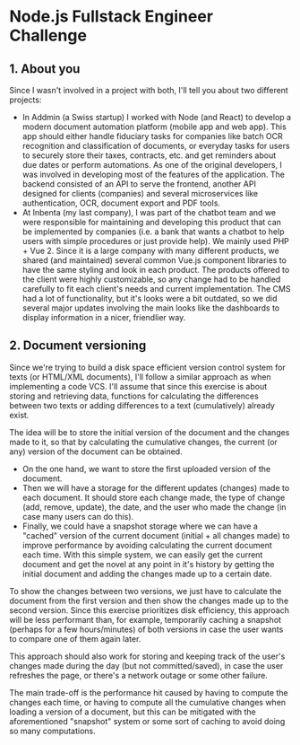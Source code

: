 # Node.js Fullstack Engineer Challenge

## 1. About you

Since I wasn't involved in a project with both, I'll tell you about two different projects:

- In Addmin (a Swiss startup) I worked with Node (and React) to develop a modern document automation platform (mobile app and web app). This app should either handle fiduciary tasks for companies like batch OCR recognition and classification of documents, or everyday tasks for users to securely store their taxes, contracts, etc. and get reminders about due dates or perform automations.
  As one of the original developers, I was involved in developing most of the features of the application. The backend consisted of an API to serve the frontend, another API designed for clients (companies) and several microservices like authentication, OCR, document export and PDF tools.
- At Inbenta (my last company), I was part of the chatbot team and we were responsible for maintaining and developing this product that can be implemented by companies (i.e. a bank that wants a chatbot to help users with simple procedures or just provide help).
  We mainly used PHP + Vue 2. Since it is a large company with many different products, we shared (and maintained) several common Vue.js component libraries to have the same styling and look in each product. The products offered to the client were highly customizable, so any change had to be handled carefully to fit each client's needs and current implementation. The CMS had a lot of functionality, but it's looks were a bit outdated, so we did several major updates involving the main looks like the dashboards to display information in a nicer, friendlier way.

## 2. Document versioning

Since we're trying to build a disk space efficient version control system for texts (or HTML/XML documents), I'll follow a similar approach as when implementing a code VCS. I'll assume that since this exercise is about storing and retrieving data, functions for calculating the differences between two texts or adding differences to a text (cumulatively) already exist.

The idea will be to store the initial version of the document and the changes made to it, so that by calculating the cumulative changes, the current (or any) version of the document can be obtained.

- On the one hand, we want to store the first uploaded version of the document.
- Then we will have a storage for the different updates (changes) made to each document. It should store each change made, the type of change (add, remove, update), the date, and the user who made the change (in case many users can do this).
- Finally, we could have a snapshot storage where we can have a "cached" version of the current document (initial + all changes made) to improve performance by avoiding calculating the current document each time.
  With this simple system, we can easily get the current document and get the novel at any point in it's history by getting the initial document and adding the changes made up to a certain date.

To show the changes between two versions, we just have to calculate the document from the first version and then show the changes made up to the second version. Since this exercise prioritizes disk efficiency, this approach will be less performant than, for example, temporarily caching a snapshot (perhaps for a few hours/minutes) of both versions in case the user wants to compare one of them again later.

This approach should also work for storing and keeping track of the user's changes made during the day (but not committed/saved), in case the user refreshes the page, or there's a network outage or some other failure.

The main trade-off is the performance hit caused by having to compute the changes each time, or having to compute all the cumulative changes when loading a version of a document, but this can be mitigated with the aforementioned "snapshot" system or some sort of caching to avoid doing so many computations.
